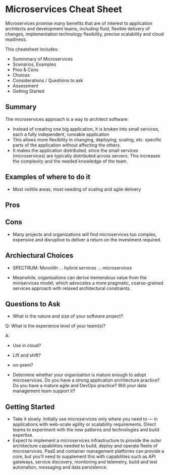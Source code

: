 # Microservices Cheat Sheet

Microservices promise many benefits that are of interest to application architects and development teams, including fluid, flexible delivery of changes, implementation technology flexibility, precise scalability and cloud readiness.

This cheatsheet includes:

* Summmary of Microservices
* Scenarios, Examples
* Pros & Cons
* Choices
* Considerations / Questions to ask
* Assessment
* Getting Started

## Summary

The microservices approach is a way to architect software:

* Instead of creating one big application, it is broken into small services, each a fully independent, runnable application
* This allows more flexibility in changing, deploying, scaling, etc. specific parts of the application without affecting the others. 
* It makes the application distributed, since the small services (microservices) are typically distributed across servers. This increases the complexity and the needed knowledge of the team.

## Examples of where to do it

* Most volitile areas, most needing of scaling and agile delivery

## Pros

## Cons

* Many projects and organizations will find microservices too complex, expensive and disruptive to deliver a return on the investment required.

## Archiectural Choices

* SPECTRUM: Monolith ... hybrid services ...  microservices

* Meanwhile, organisations can derive tremendous value from the miniservices model, which advocates a more pragmatic, coarse-grained services approach with relaxed architectural constraints. 

## Questions to Ask

- What is the nature and size of your software project? 

Q: What is the experience level of your team(s)?

A:

  - Use in cloud?
  - Lift and shift?
  - on-prem?


- Determine whether your organisation is mature enough to adopt microservices. Do you have a strong application architecture practice? Do you have a mature agile and DevOps practice? Will your data management team support it?

## Getting Started

* Take it slowly. Initially use microservices only where you need to — in applications with web-scale agility or scalability requirements. Direct teams to experiment with the new patterns and technologies and build expertise.
* Expect to implement a microservices infrastructure to provide the outer architecture capabilities needed to build, deploy and operate fleets of microservices. PaaS and container management platforms can provide a core, but you’ll need to supplement this with capabilities such as API gateways, service discovery, monitoring and telemetry, build and test automation, messaging and data persistence.
